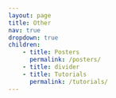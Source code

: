 ```yaml
---
layout: page
title: Other
nav: true
dropdown: true
children: 
    - title: Posters
      permalink: /posters/
    - title: divider
    - title: Tutorials
      permalink: /tutorials/
---
```

